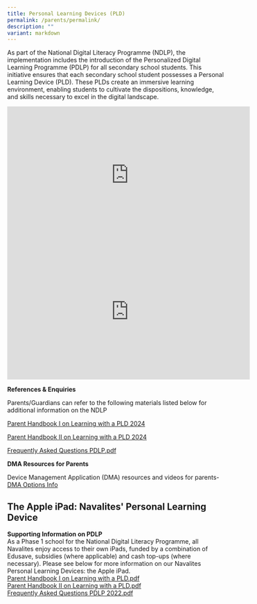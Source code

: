 ```yaml
---
title: Personal Learning Devices (PLD)
permalink: /parents/permalink/
description: ""
variant: markdown
---
```

As part of the National Digital Literacy Programme (NDLP), the implementation includes the introduction of the Personalized Digital Learning Programme (PDLP) for all secondary school students. This initiative ensures that each secondary school student possesses a Personal Learning Device (PLD). These PLDs create an immersive learning environment, enabling students to cultivate the dispositions, knowledge, and skills necessary to excel in the digital landscape.

<iframe allowfullscreen="" allow="accelerometer; autoplay; clipboard-write; encrypted-media; gyroscope; picture-in-picture; web-share" frameborder="0" title="YouTube video player" src="https://www.youtube.com/embed/atVkNBXMVnY?si=Z7VH-X4L15fP08_Y" height="315" width="560"></iframe>

<iframe allowfullscreen="" allow="accelerometer; autoplay; clipboard-write; encrypted-media; gyroscope; picture-in-picture; web-share" frameborder="0" title="YouTube video player" src="https://www.youtube.com/embed/6oIAtbruVf4?si=Mt1m8CPqcl0ZGEM8" height="315" width="560"></iframe>

**References &amp; Enquiries** 

Parents/Guardians can refer to the following materials listed below for additional information on the NDLP

[Parent Handbook I on Learning with a PLD 2024](/files/Parent_Handbook_I_on_Learning_with_a_PLD_2024.pdf)

[Parent Handbook II on Learning with a PLD 2024](/files/Parent_Handbook_II_on_Learning_with_a_PLD_2024.pdf)


<a href="/files/Frequently%20Asked%20Questions%20PDLP%202022.pdf">Frequently Asked Questions PDLP.pdf</a>


**DMA Resources for Parents**

Device Management Application (DMA) resources and videos for parents-
[DMA Options Info](https://go.gov.sg/dmaparentguide-mg)

## The Apple iPad: Navalites' Personal Learning Device
	
<strong>Supporting Information on PDLP</strong><br>As a Phase 1 school for the National Digital Literacy Programme, all Navalites enjoy access to their own iPads, funded by a combination of Edusave, subsidies (where applicable) and cash top-ups (where necessary). Please see below for more information on our Navalites Personal Learning Devices: the Apple iPad. 
<a><br></a><a href="/files/Parent%20Handbook%20I%20on%20Learning%20with%20a%20PLD.pdf">Parent Handbook I on Learning with a PLD.pdf</a><br><a href="/files/Parent%20Handbook%20II%20on%20Learning%20with%20a%20PLD.pdf">Parent Handbook II on Learning with a PLD.pdf</a><br><a href="/files/Frequently%20Asked%20Questions%20PDLP%202022.pdf">Frequently Asked Questions PDLP 2022.pdf</a>